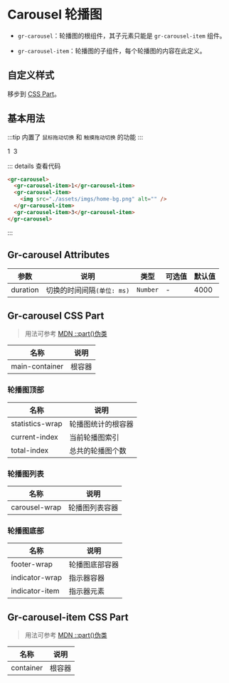 <script setup> 
import { onMounted } from 'vue'

onMounted(() => { 
    import('../components/gr-carousel/index.js')
}) 
</script>

# Carousel 轮播图

- `gr-carousel`：轮播图的根组件，其子元素只能是 `gr-carousel-item` 组件。

- `gr-carousel-item`：轮播图的子组件，每个轮播图的内容在此定义。

<!-- ## 引入

> `js`

```html
<script type="module">
  import "./node_modules/easy-component-ui/components/ea-alert/index.js";
</script>
```

> `css`

::: tip
需要注意的是, 如果需要使用到带有图标的 `属性/组件`, 需要提前使用 `link` 标签引入图标文件
:::

```html
<link
  rel="stylesheet"
  href="./node_modules/easy-component-ui/components/ea-icon/index.css"
/>
``` -->

## 自定义样式

移步到 [CSS Part](#gr-carousel-css-part)。

## 基本用法

:::tip
内置了 `鼠标拖动切换` 和 `触摸拖动切换` 的功能
:::

<gr-carousel>
    <gr-carousel-item>1</gr-carousel-item>
    <gr-carousel-item>
        <img src="./assets/imgs/home-bg.png" alt="">
    </gr-carousel-item>
    <gr-carousel-item>3</gr-carousel-item>
</gr-carousel>

::: details 查看代码

```html
<gr-carousel>
  <gr-carousel-item>1</gr-carousel-item>
  <gr-carousel-item>
    <img src="./assets/imgs/home-bg.png" alt="" />
  </gr-carousel-item>
  <gr-carousel-item>3</gr-carousel-item>
</gr-carousel>
```

:::

## Gr-carousel Attributes

| 参数     | 说明                       | 类型     | 可选值 | 默认值 |
| -------- | -------------------------- | -------- | ------ | ------ |
| duration | 切换的时间间隔`(单位: ms)` | `Number` | -      | 4000   |

## Gr-carousel CSS Part

> 用法可参考 [MDN ::part()伪类](https://developer.mozilla.org/zh-CN/docs/Web/CSS/::part)

| 名称           | 说明   |
| -------------- | ------ |
| main-container | 根容器 |

### 轮播图顶部

| 名称            | 说明               |
| --------------- | ------------------ |
| statistics-wrap | 轮播图统计的根容器 |
| current-index   | 当前轮播图索引     |
| total-index     | 总共的轮播图个数   |

### 轮播图列表

| 名称          | 说明           |
| ------------- | -------------- |
| carousel-wrap | 轮播图列表容器 |

### 轮播图底部

| 名称           | 说明           |
| -------------- | -------------- |
| footer-wrap    | 轮播图底部容器 |
| indicator-wrap | 指示器容器     |
| indicator-item | 指示器元素     |

## Gr-carousel-item CSS Part

> 用法可参考 [MDN ::part()伪类](https://developer.mozilla.org/zh-CN/docs/Web/CSS/::part)

| 名称      | 说明   |
| --------- | ------ |
| container | 根容器 |
